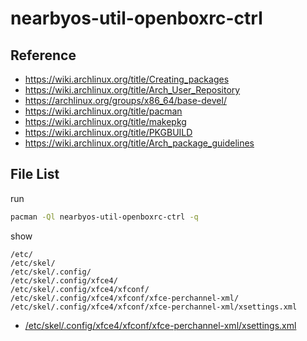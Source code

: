 
# nearbyos-util-openboxrc-ctrl


## Reference

* https://wiki.archlinux.org/title/Creating_packages
* https://wiki.archlinux.org/title/Arch_User_Repository
* https://archlinux.org/groups/x86_64/base-devel/
* https://wiki.archlinux.org/title/pacman
* https://wiki.archlinux.org/title/makepkg
* https://wiki.archlinux.org/title/PKGBUILD
* https://wiki.archlinux.org/title/Arch_package_guidelines


## File List

run

``` sh
pacman -Ql nearbyos-util-openboxrc-ctrl -q
```

show

```
/etc/
/etc/skel/
/etc/skel/.config/
/etc/skel/.config/xfce4/
/etc/skel/.config/xfce4/xfconf/
/etc/skel/.config/xfce4/xfconf/xfce-perchannel-xml/
/etc/skel/.config/xfce4/xfconf/xfce-perchannel-xml/xsettings.xml
```


* [/etc/skel/.config/xfce4/xfconf/xfce-perchannel-xml/xsettings.xml](asset/overlay/etc/skel/.config/xfce4/xfconf/xfce-perchannel-xml/xsettings.xml)


